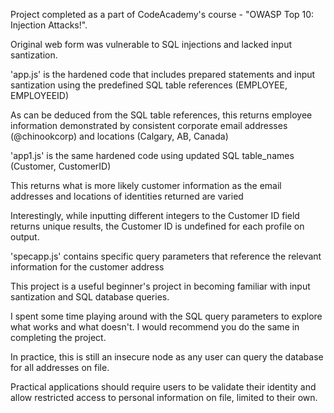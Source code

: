 Project completed as a part of CodeAcademy's course - "OWASP Top 10: Injection Attacks!".

Original web form was vulnerable to SQL injections and lacked input santization. 

'app.js' is the hardened code that includes prepared statements and input santization using the predefined SQL table references (EMPLOYEE, EMPLOYEEID)
  
  As can be deduced from the SQL table references, this returns employee information demonstrated by consistent corporate email addresses (@chinookcorp) and locations (Calgary, AB, Canada)
  
'app1.js' is the same hardened code using updated SQL table_names (Customer, CustomerID)
  
  This returns what is more likely customer information as the email addresses and locations of identities returned are varied
  
  Interestingly, while inputting different integers to the Customer ID field returns unique results, the Customer ID is undefined for each profile on output.

'specapp.js' contains specific query parameters that reference the relevant information for the customer address

This project is a useful beginner's project in becoming familiar with input santization and SQL database queries.

  I spent some time playing around with the SQL query parameters to explore what works and what doesn't. I would recommend you do the same in completing the project.

  In practice, this is still an insecure node as any user can query the database for all addresses on file.

  Practical applications should require users to be validate their identity and allow restricted access to personal information on file, limited to their own. 
